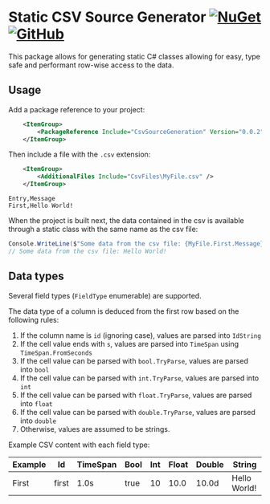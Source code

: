 # Static CSV Source Generator [![NuGet](https://img.shields.io/nuget/v/CsvSourceGeneration?logo=nuget)](https://www.nuget.org/packages/CsvSourceGeneration) [![GitHub](https://img.shields.io/github/license/OliverVea/CsvSourceGeneration)](LICENSE)

This package allows for generating static C# classes allowing for easy, type safe and performant row-wise access to the data.

## Usage

Add a package reference to your project:

```xml
    <ItemGroup>
        <PackageReference Include="CsvSourceGeneration" Version="0.0.2" />
    </ItemGroup>
```

Then include a file with the `.csv` extension:

```xml
    <ItemGroup>
        <AdditionalFiles Include="CsvFiles\MyFile.csv" />
    </ItemGroup>
```

```csv
Entry,Message
First,Hello World!
```

When the project is built next, the data contained in the csv is available through a static class with the same name as the csv file:

```csharp
Console.WriteLine($"Some data from the csv file: {MyFile.First.Message}");
// Some data from the csv file: Hello World!
```

## Data types

Several field types (`FieldType` enumerable) are supported.

The data type of a column is deduced from the first row based on the following rules:

1. If the column name is `id` (ignoring case), values are parsed into `IdString`
2. If the cell value ends with `s`, values are parsed into `TimeSpan` using `TimeSpan.FromSeconds`
3. If the cell value can be parsed with `bool.TryParse`, values are parsed into `bool`
4. If the cell value can be parsed with `int.TryParse`, values are parsed into `int`
5. If the cell value can be parsed with `float.TryParse`, values are parsed into `float`
6. If the cell value can be parsed with `double.TryParse`, values are parsed into `double`
7. Otherwise, values are assumed to be strings.

Example CSV content with each field type:

| Example | Id    | TimeSpan | Bool | Int | Float | Double | String       |
|---------|-------|----------|------|-----|-------|--------|--------------|
| First   | first | 1.0s     | true | 10  | 10.0  | 10.0d  | Hello World! | 